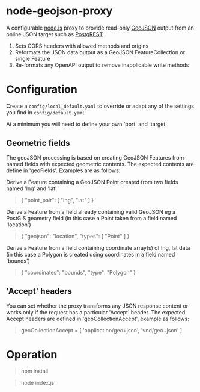 # node-geojson-proxy

A configurable [node.js](https://nodejs.org/api/) proxy to provide read-only [GeoJSON](https://geojson.org/) output from an online JSON target such as [PostgREST](https://postgrest.org/) 

1. Sets CORS headers with allowed methods and origins
2. Reformats the JSON data output as a GeoJSON FeatureCollection or single Feature
3. Re-formats any OpenAPI output to remove inapplicable write methods

# Configuration

Create a `config/local_default.yaml` to override or adapt any of the settings you find in `config/default.yaml`

At a minimum you will need to define your own 'port' and 'target'

## Geometric fields

The geoJSON processing is based on creating GeoJSON Features from named fields with expected geometric contents. The expected contents are define in 'geoFields'. Examples are as follows:

Derive a Feature containing a GeoJSON Point created from two fields named 'lng' and 'lat'
> { "point_pair": [ "lng", "lat" ] }

Derive a Feature from a field already containing valid GeoJSON eg a PostGIS geometry field (in this case a Point taken from a field named 'location')
> { "geojson": "location", "types": [ "Point" ] }

Derive a Feature from a field containing coordinate array(s) of lng, lat data (in this case a Polygon is created using coordinates in a field named 'bounds')
> { "coordinates": "bounds", "type": "Polygon" }

## 'Accept' headers

You can set whether the proxy transforms any JSON response content or works only if the request has a particular 'Accept' header. The expected Accept headers are defined in 'geoCollectionAccept', example as follows:

> geoCollectionAccept = [ 'application/geo+json',  'vnd/geo+json' ]

# Operation

> npm install

> node index.js
